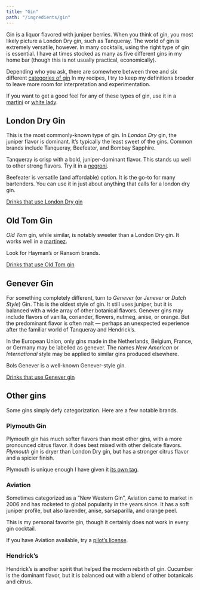 ```yaml
---
title: "Gin"
path: "/ingredients/gin"
---
```


Gin is a liquor flavored with juniper berries.
When you think of gin, you most likely picture a London Dry gin, such as Tanqueray.
The world of gin is extremely versatile, however.
In many cocktails, using the right type of gin is essential.
I have at times stocked as many as five different gins in my home bar (though this is not usually practical, economically).

Depending who you ask, there are somewhere between three and six different [categories of gin](https://www.bonappetit.com/story/different-types-of-gin)
In my recipes, I try to keep my definitions broader to leave more room for interpretation and experimentation.

If you want to get a good feel for any of these types of gin, use it in a [martini](/drinks/martini/) or [white lady](/drinks/white-lady).

## London Dry Gin
This is the most commonly-known type of gin.
In *London Dry* gin, the juniper flavor is dominant.
It’s typically the least sweet of the gins.
Common brands include Tanqueray, Beefeater, and Bombay Sapphire.

Tanqueray is crisp with a bold, juniper-dominant flavor. This stands up well to other strong flavors. Try it in a [negroni](/drinks/negroni).

Beefeater is versatile (and affordable) option.
It is the go-to for many bartenders.
You can use it in just about anything that calls for a london dry gin.

<a href="/tags/london-dry-gin" class="button">Drinks that use London Dry gin</a>

## Old Tom Gin
*Old Tom* gin, while similar, is notably sweeter than a London Dry gin. It works well in a [martinez](/drinks/martinez).

Look for Hayman’s or Ransom brands.

<a href="/tags/old-tom-gin" class="button">Drinks that use Old Tom gin</a>

## Genever Gin
For something completely different, turn to *Genever* (or *Jenever* or *Dutch Style*) Gin.
This is the oldest style of gin.
It still uses juniper, but it is balanced with a wide array of other botanical flavors.
Genever gins may include flavors of vanilla, coriander, flowers, nutmeg, anise, or orange.
But the predominant flavor is often malt — perhaps an unexpected experience after the familiar world of Tanqueray and Hendrick’s.

In the European Union, only gins made in the Netherlands, Belgium, France, or Germany may be labelled as genever.
The names *New American* or *International* style may be applied to similar gins produced elsewhere.

Bols Genever is a well-known Genever-style gin.

<a href="/tags/genever-gin" class="button">Drinks that use Genever gin</a>

## Other gins
Some gins simply defy categorization.
Here are a few notable brands.

###  Plymouth Gin
Plymouth gin has much softer flavors than most other gins, with a more pronounced citrus flavor.
It does best mixed with other delicate flavors.
*Plymouth* gin is dryer than London Dry gin, but has a stronger citrus flavor and a spicier finish.

Plymouth is unique enough I have given it [its own tag](/tags/plymouth-gin/).

### Aviation
Sometimes categorized as a “New Western Gin”, Aviation came to market in 2006 and has rocketed to global popularity in the years since.
It has a soft juniper profile, but also lavender, anise, sarsaparilla, and orange peel.

This is my personal favorite gin, though it certainly does not work in every gin cocktail.

If you have Aviation available, try a [pilot’s license](/drinks/pilots-license).

### Hendrick’s
Hendrick’s is another spirit that helped the modern rebirth of gin.
Cucumber is the dominant flavor, but it is balanced out with a blend of other botanicals and citrus.
